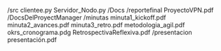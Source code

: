 /src
  clientee.py
  Servidor_Nodo.py
/Docs
  /reportefinal
    ProyectoVPN.pdf
  /DocsDelProyectManager
    /minutas
      minuta1_kickoff.pdf
      minuta2_avances.pdf
      minuta3_retro.pdf
      metodologia_agil.pdf
      okrs_cronograma.pdg
      RetrospectivaReflexiva.pdf
  /presentacion
    presentación.pdf
